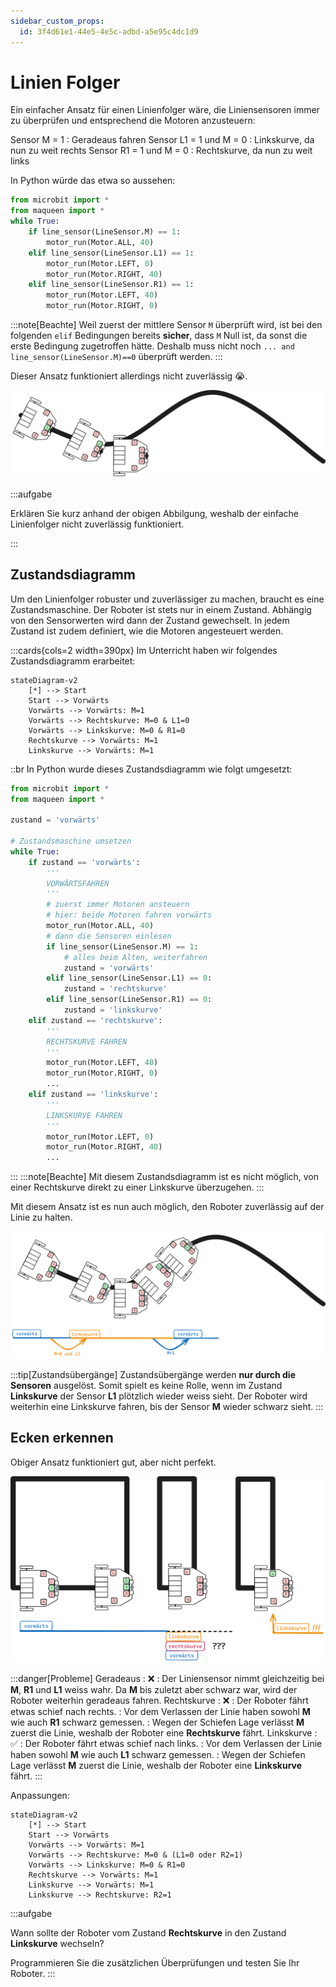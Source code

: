 ```yaml
---
sidebar_custom_props:
  id: 3f4d61e1-44e5-4e5c-adbd-a5e95c4dc1d9
---
```

# Linien Folger

Ein einfacher Ansatz für einen Linienfolger wäre, die Liniensensoren immer zu überprüfen und entsprechend die Motoren anzusteuern:

Sensor M = 1
: Geradeaus fahren
Sensor L1 = 1 und M = 0
: Linkskurve, da nun zu weit rechts
Sensor R1 = 1 und M = 0
: Rechtskurve, da nun zu weit links

In Python würde das etwa so aussehen:

```python
from microbit import *
from maqueen import *
while True:
    if line_sensor(LineSensor.M) == 1:
        motor_run(Motor.ALL, 40)
    elif line_sensor(LineSensor.L1) == 1:
        motor_run(Motor.LEFT, 0)
        motor_run(Motor.RIGHT, 40)
    elif line_sensor(LineSensor.R1) == 1:
        motor_run(Motor.LEFT, 40)
        motor_run(Motor.RIGHT, 0)
```
:::note[Beachte]
Weil zuerst der mittlere Sensor `M` überprüft wird, ist bei den folgenden `elif` Bedingungen bereits **sicher**, dass `M` Null ist, da sonst die erste Bedingung zugetroffen hätte. Deshalb muss nicht noch `... and line_sensor(LineSensor.M)==0` überprüft werden.
:::

Dieser Ansatz funktioniert allerdings nicht zuverlässig 😭.

![Problem des einfachen Linienfolgers](./images/maqueen-line-sensor-why-state.png)

:::aufgabe
<Answer type="state" webKey="f666e93e-fb45-453d-90bd-a1489dacefea" />

Erklären Sie kurz anhand der obigen Abbilgung, weshalb der einfache Linienfolger nicht zuverlässig funktioniert.

<Answer type="text" webKey="176cf1ac-a450-40f6-a4e2-35688a6c3a1e" />
::: 

## Zustandsdiagramm
Um den Linienfolger robuster und zuverlässiger zu machen, braucht es eine Zustandsmaschine. Der Roboter ist stets nur in einem Zustand. Abhängig von den Sensorwerten wird dann der Zustand gewechselt. In jedem Zustand ist zudem definiert, wie die Motoren angesteuert werden.


:::cards{cols=2 width=390px}
Im Unterricht haben wir folgendes Zustandsdiagramm erarbeitet:
```mermaid
stateDiagram-v2
    [*] --> Start
    Start --> Vorwärts
    Vorwärts --> Vorwärts: M=1
    Vorwärts --> Rechtskurve: M=0 & L1=0
    Vorwärts --> Linkskurve: M=0 & R1=0
    Rechtskurve --> Vorwärts: M=1
    Linkskurve --> Vorwärts: M=1
```
::br
In Python wurde dieses Zustandsdiagramm wie folgt umgesetzt:

```python
from microbit import *
from maqueen import *

zustand = 'vorwärts'

# Zustandsmaschine umsetzen
while True:
    if zustand == 'vorwärts':
        '''
        VORWÄRTSFAHREN
        '''
        # zuerst immer Motoren ansteuern
        # hier: beide Motoren fahren vorwärts
        motor_run(Motor.ALL, 40)
        # dann die Sensoren einlesen
        if line_sensor(LineSensor.M) == 1:
            # alles beim Alten, weiterfahren
            zustand = 'vorwärts'
        elif line_sensor(LineSensor.L1) == 0:
            zustand = 'rechtskurve'
        elif line_sensor(LineSensor.R1) == 0:
            zustand = 'linkskurve'
    elif zustand == 'rechtskurve':
        '''
        RECHTSKURVE FAHREN
        '''
        motor_run(Motor.LEFT, 40)
        motor_run(Motor.RIGHT, 0)
        ...
    elif zustand == 'linkskurve':
        '''
        LINKSKURVE FAHREN
        '''
        motor_run(Motor.LEFT, 0)
        motor_run(Motor.RIGHT, 40)
        ...
```
:::
:::note[Beachte]
Mit diesem Zustandsdiagramm ist es nicht möglich, von einer Rechtskurve direkt zu einer Linkskurve überzugehen.
:::

Mit diesem Ansatz ist es nun auch möglich, den Roboter zuverlässig auf der Linie zu halten.

![](./images/maqueen-line-sensor-with-state.png)

:::tip[Zustandsübergänge]
Zustandsübergänge werden **nur durch die Sensoren** ausgelöst. Somit spielt es keine Rolle, wenn im Zustand __Linkskurve__ der Sensor __L1__ plötzlich wieder weiss sieht. Der Roboter wird weiterhin eine Linkskurve fahren, bis der Sensor __M__ wieder schwarz sieht.
:::

## Ecken erkennen

Obiger Ansatz funktioniert gut, aber nicht perfekt.

![](./images/maqueen-line-sensor-rectangle.png)

:::danger[Probleme]
Geradeaus
: ❌
: Der Liniensensor nimmt gleichzeitig bei __M__, __R1__ und __L1__ weiss wahr. Da __M__ bis zuletzt aber schwarz war, wird der Roboter weiterhin geradeaus fahren.
Rechtskurve
: ❌ 
: Der Roboter fährt etwas schief nach rechts. 
: Vor dem Verlassen der Linie haben sowohl __M__ wie auch __R1__ schwarz gemessen. 
: Wegen der Schiefen Lage verlässt __M__ zuerst die Linie, weshalb der Roboter eine **Rechtskurve** fährt.
Linkskurve
: ✅
: Der Roboter fährt etwas schief nach links.
: Vor dem Verlassen der Linie haben sowohl __M__ wie auch __L1__ schwarz gemessen.
: Wegen der Schiefen Lage verlässt __M__ zuerst die Linie, weshalb der Roboter eine **Linkskurve** fährt.
:::

Anpassungen:


```mermaid
stateDiagram-v2
    [*] --> Start
    Start --> Vorwärts
    Vorwärts --> Vorwärts: M=1
    Vorwärts --> Rechtskurve: M=0 & (L1=0 oder R2=1)
    Vorwärts --> Linkskurve: M=0 & R1=0
    Rechtskurve --> Vorwärts: M=1
    Linkskurve --> Vorwärts: M=1
    Linkskurve --> Rechtskurve: R2=1
```

:::aufgabe
<Answer type="state" webKey="b7442dd1-cb2f-4dfd-8396-01540ad13b61" />

Wann sollte der Roboter vom Zustand __Rechtskurve__ in den Zustand __Linkskurve__ wechseln?

<Answer type="text" webKey="01b8449e-61b4-4f28-9839-f2587ca6a2a3" />

Programmieren Sie die zusätzlichen Überprüfungen und testen Sie Ihr Roboter.
:::